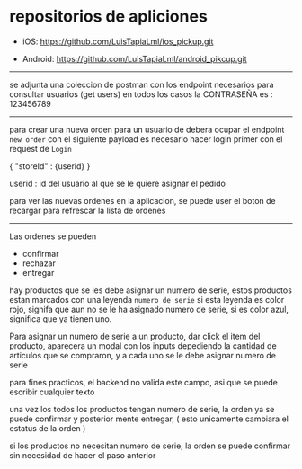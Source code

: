 # repositorios de apliciones

- iOS: https://github.com/LuisTapiaLml/ios_pickup.git

- Android: https://github.com/LuisTapiaLml/android_pikcup.git

---
se adjunta una coleccion de postman con los endpoint necesarios para consultar usuarios (get users)
en todos los casos la CONTRASEÑA es : 123456789


---

para crear una nueva orden para un usuario de debera ocupar el endpoint `new order`
con el siguiente payload
es necesario hacer login primer con el request de `Login`

{
"storeId" : {userid}
}

userid : id del usuario al que se le quiere asignar el pedido

para ver las nuevas ordenes en la aplicacion, se puede user el boton de recargar
para refrescar la lista de ordenes

---


Las ordenes se pueden

- confirmar
- rechazar
- entregar

hay productos que se les debe asignar un numero de serie,
estos productos estan marcados con una leyenda `numero de serie`
si esta leyenda es color rojo, signifa que aun no se le ha asignado numero de serie, si es color azul, significa que ya tienen uno.

Para asignar un numero de serie a un producto, dar click el item del producto, aparecera un modal con los inputs depediendo la cantidad de articulos que se compraron, y a cada uno se le debe asignar numero de serie

para fines practicos, el backend no valida este campo, asi que se puede escribir cualquier texto

una vez los todos los productos tengan numero de serie, la orden ya se puede confirmar y posterior mente entregar, ( esto unicamente cambiara el estatus de la orden )

si los productos no necesitan numero de serie, la orden se puede confirmar sin necesidad de hacer el paso anterior
